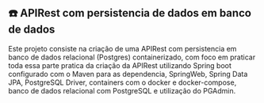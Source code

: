 ## ☎️ APIRest com persistencia de dados em banco de dados
Este projeto consiste na criação de uma APIRest com persistencia em banco de dados
relacional (Postgres) containerizado, com foco em praticar toda essa parte pratica da
criação da APIRest utilizando Spring boot configurado com o Maven para as dependencia,
SpringWeb, Spring Data JPA, PostgreSQL Driver, containers com o docker e docker-compose,
banco de dados relacional com PostgreSQL e utilização do PGAdmin.